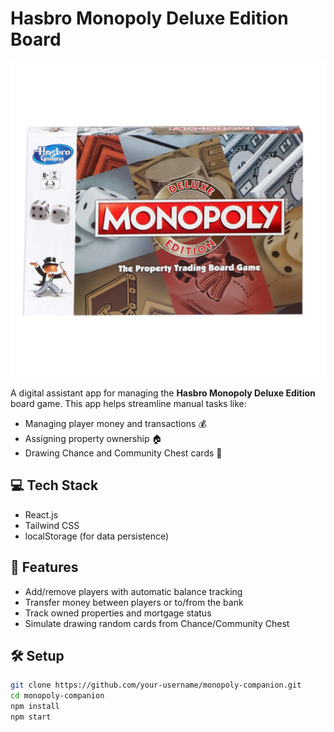 # Hasbro Monopoly Deluxe Edition Board

![Monopoly Game Screenshot](./public/game/game.jpg)


A digital assistant app for managing the **Hasbro Monopoly Deluxe Edition** board game. This app helps streamline manual tasks like:

- Managing player money and transactions 💰
- Assigning property ownership 🏠
- Drawing Chance and Community Chest cards 🎴

## 💻 Tech Stack
- React.js
- Tailwind CSS
- localStorage (for data persistence)

## 🚀 Features
- Add/remove players with automatic balance tracking
- Transfer money between players or to/from the bank
- Track owned properties and mortgage status
- Simulate drawing random cards from Chance/Community Chest

## 🛠️ Setup

```bash
git clone https://github.com/your-username/monopoly-companion.git
cd monopoly-companion
npm install
npm start
